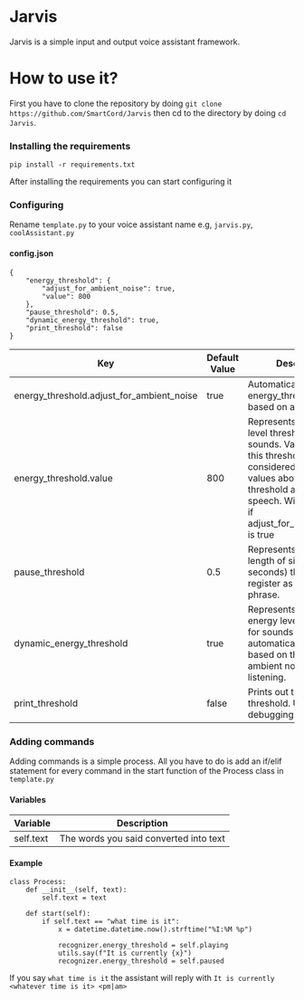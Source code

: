 # Jarvis
Jarvis is a simple input and output voice assistant framework.

# How to use it?
First you have to clone the repository by doing `git clone https://github.com/SmartCord/Jarvis` then cd to the directory by doing `cd Jarvis`.

### Installing the requirements
```
pip install -r requirements.txt
```
After installing the requirements you can start configuring it
### Configuring
Rename `template.py` to your voice assistant name e.g, `jarvis.py`, `coolAssistant.py`

#### config.json
```
{
    "energy_threshold": {
        "adjust_for_ambient_noise": true,
        "value": 800
    },
    "pause_threshold": 0.5,
    "dynamic_energy_threshold": true,
    "print_threshold": false
}

```
|Key  |Default Value  |Description    |
|--|--|-- |
| energy_threshold.adjust_for_ambient_noise |true  | Automatically adjust energy_threshold value based on ambient noise.  |
| energy_threshold.value |800  | Represents the energy level threshold for sounds. Values below this threshold are considered silence, and values above this threshold are considered speech. Will be ignored if adjust_for_ambient_noise is true |
| pause_threshold |0.5  | Represents the minimum length of silence (in seconds) that will register as the end of a phrase.|
| dynamic_energy_threshold |true  | Represents whether the energy level threshold for sounds should be automatically adjusted based on the currently ambient noise level while listening.|
| print_threshold |false  | Prints out the current threshold. Useful for debugging |

### Adding commands
Adding commands is a simple process. All you have to do is add an if/elif statement for every command in the start function of the Process class in `template.py`

#### Variables
|Variable|Description  |
|--|--|
| self.text |The words you said converted into text  |


#### Example
```
class Process:
    def __init__(self, text):
        self.text = text

    def start(self):
        if self.text == "what time is it":
            x = datetime.datetime.now().strftime("%I:%M %p")

            recognizer.energy_threshold = self.playing
            utils.say(f"It is currently {x}")
            recognizer.energy_threshold = self.paused
```
If you say `what time is it` the assistant will reply with `It is currently <whatever time is it> <pm|am>`
